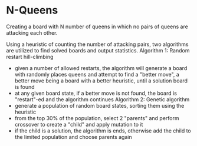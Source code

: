 # N-Queens
Creating a board with N number of queens in which no pairs of queens are attacking each other.

Using a heuristic of counting the number of attacking pairs, two algorithms are utilized to find solved boards and output statistics.
Algorithm 1: Random restart hill-climbing
- given a number of allowed restarts, the algorithm will generate a board with randomly places queens and attempt to find a "better move",
  a better move being a board with a better heuristic, until a solution board is found
- at any given board state, if a better move is not found, the board is "restart"-ed and the algorithm continues
Algorithm 2: Genetic algorithm
- generate a population of random board states, sorting them using the heuristic
- from the top 30% of the population, select 2 "parents" and perform crossover to create a "child" and apply mutation to it
- if the child is a solution, the algorithm is ends, otherwise add the child to the limited population and choose parents again
